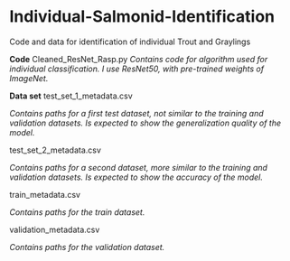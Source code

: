 # Individual-Salmonid-Identification
Code and data for identification of individual Trout and Graylings


**Code** Cleaned_ResNet_Rasp.py
*Contains code for algorithm used for individual classification. I use ResNet50, with pre-trained weights of ImageNet.*


**Data set** 
test_set_1_metadata.csv

*Contains paths for a first test dataset, not similar to the training and validation datasets. Is expected to show the generalization quality of the model.*


test_set_2_metadata.csv

*Contains paths for a second dataset, more similar to the training and validation datasets. Is expected to show the accuracy of the model.*


train_metadata.csv

*Contains paths for the train dataset.*


validation_metadata.csv

*Contains paths for the validation dataset.*
